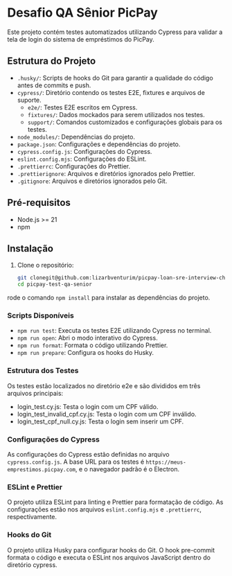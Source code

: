 
# Desafio QA Sênior PicPay
Este projeto contém testes automatizados utilizando Cypress para validar a tela de login do sistema de empréstimos do PicPay.


## Estrutura do Projeto

- `.husky/`: Scripts de hooks do Git para garantir a qualidade do código antes de commits e push.
- `cypress/`: Diretório contendo os testes E2E, fixtures e arquivos de suporte.
  - `e2e/`: Testes E2E escritos em Cypress.
  - `fixtures/`: Dados mockados para serem utilizados nos testes.
  - `support/`: Comandos customizados e configurações globais para os testes.
- `node_modules/`: Dependências do projeto.
- `package.json`: Configurações e dependências do projeto.
- `cypress.config.js`: Configurações do Cypress.
- `eslint.config.mjs`: Configurações do ESLint.
- `.prettierrc`: Configurações do Prettier.
- `.prettierignore`: Arquivos e diretórios ignorados pelo Prettier.
- `.gitignore`: Arquivos e diretórios ignorados pelo Git.

## Pré-requisitos

- Node.js >= 21
- npm

## Instalação

1. Clone o repositório:
   ```sh
   git clonegit@github.com:lizarbventurim/picpay-loan-sre-interview-challenge.git
   cd picpay-test-qa-senior

rode o comando `npm install` para instalar as dependências do projeto.


### Scripts Disponíveis
- `npm run test`: Executa os testes E2E utilizando Cypress no terminal.
- `npm run open`: Abri o modo interativo do Cypress.
- `npm run format`: Formata o código utilizando Prettier.
- `npm run prepare`: Configura os hooks do Husky.

### Estrutura dos Testes
Os testes estão localizados no diretório e2e e são divididos em três arquivos principais:

- login_test.cy.js: Testa o login com um CPF válido.
- login_test_invalid_cpf.cy.js: Testa o login com um CPF inválido.
- login_test_cpf_null.cy.js: Testa o login sem inserir um CPF.

### Configurações do Cypress
As configurações do Cypress estão definidas no arquivo `cypress.config.js`. 
A base URL para os testes é  `https://meus-emprestimos.picpay.com`, e o navegador padrão é o Electron.


### ESLint e Prettier
O projeto utiliza ESLint para linting e Prettier para formatação de código. As configurações estão nos arquivos `eslint.config.mjs` e `.prettierrc`, respectivamente.

### Hooks do Git
O projeto utiliza Husky para configurar hooks do Git. O hook pre-commit formata o código e executa o ESLint nos arquivos JavaScript dentro do diretório cypress.